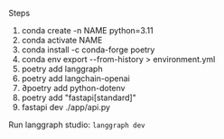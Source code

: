 Steps

1. conda create -n NAME python=3.11
2. conda activate NAME
3. conda install -c conda-forge poetry
4. conda env export --from-history > environment.yml
5. poetry add langgraph
6. poetry add langchain-openai
7. ∂poetry add python-dotenv
8. poetry add "fastapi[standard]"
9. fastapi dev ./app/api.py

Run langgraph studio: `langgraph dev`
